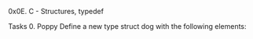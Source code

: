 0x0E. C - Structures, typedef 

Tasks 0.
 Poppy Define a new type struct dog with the following elements:



